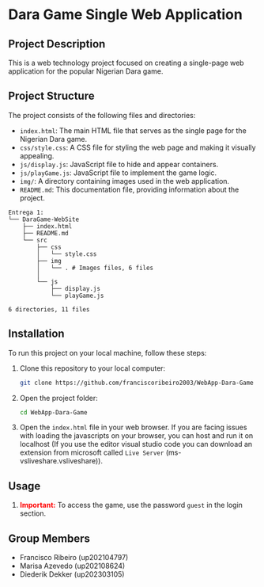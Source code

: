 # Dara Game Single Web Application

## Project Description
This is a web technology project focused on creating a single-page web application for the popular Nigerian Dara game.

## Project Structure
The project consists of the following files and directories:



- `index.html`: The main HTML file that serves as the single page for the Nigerian Dara game.
- `css/style.css`: A CSS file for styling the web page and making it visually appealing.
- `js/display.js`: JavaScript file to hide and appear containers.
- `js/playGame.js`: JavaScript file to implement the game logic.
- `img/`: A directory containing images used in the web application.
- `README.md`: This documentation file, providing information about the project.


```shell
Entrega 1:
└── DaraGame-WebSite
    ├── index.html
    ├── README.md
    └── src
        ├── css
        │   └── style.css
        ├── img
        │   └── . # Images files, 6 files
        │  
        └── js
            ├── display.js
            └── playGame.js

6 directories, 11 files

```

## Installation
To run this project on your local machine, follow these steps:

1. Clone this repository to your local computer:
   ```bash
   git clone https://github.com/franciscoribeiro2003/WebApp-Dara-Game
   ```

2. Open the project folder:
   ```bash
   cd WebApp-Dara-Game
   ```

3. Open the `index.html` file in your web browser. If you are facing issues with loading the javascripts on your browser, you can host and run it on localhost (If you use the editor visual studio code you can download an extension from microsoft called `Live Server` (ms-vsliveshare.vsliveshare)).

## Usage
1. <font color="red">**Important:**</font> To access the game, use the password `guest` in the login section.

## Group Members
- Francisco Ribeiro (up202104797)
- Marisa Azevedo (up202108624)
- Diederik Dekker (up202303105)
